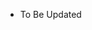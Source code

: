 <!-- 
- **Dean's List (All Semester)** at University of Minnesota Twin Cities.

- Special Corporate Scholarships, 2023. **(1/30)**

- School Special Academic Scholarship, 2023.**(1%)**

- First-Class Academic Scholarship, 2022.**(8%)** -->
- To Be Updated